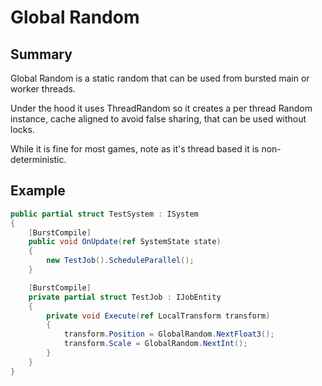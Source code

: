 ﻿# Global Random
## Summary
Global Random is a static random that can be used from bursted  main or worker threads. 

Under the hood it uses ThreadRandom so it creates a per thread Random instance, cache aligned to avoid false sharing, that can be used without locks.

While it is fine for most games, note as it's thread based it is non-deterministic. 

## Example

```csharp
public partial struct TestSystem : ISystem
{
    [BurstCompile]
    public void OnUpdate(ref SystemState state)
    {
        new TestJob().ScheduleParallel();
    }

    [BurstCompile]
    private partial struct TestJob : IJobEntity
    {
        private void Execute(ref LocalTransform transform)
        {
            transform.Position = GlobalRandom.NextFloat3();
            transform.Scale = GlobalRandom.NextInt();
        }
    }
}
```
